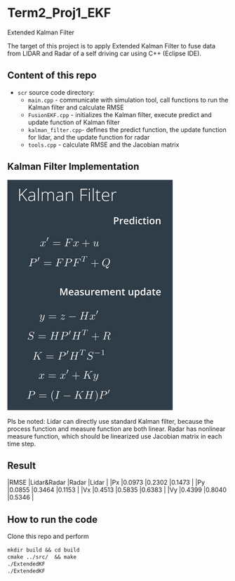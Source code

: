 # Term2_Proj1_EKF
Extended Kalman Filter

The target of this project is to apply Extended Kalman Filter to fuse data from LIDAR and Radar of a self driving car using C++ (Eclipse IDE).

## Content of this repo
- `scr` source code directory:
  - `main.cpp` - communicate with simulation tool, call functions to run the Kalman filter and calculate RMSE
  - `FusionEKF.cpp` - initializes the Kalman filter, execute predict and update function of Kalman filter
  - `kalman_filter.cpp`- defines the predict function, the update function for lidar, and the update function for radar
  - `tools.cpp` - calculate RMSE and the Jacobian matrix

## Kalman Filter Implementation
![Kalman Filter](KF.png)

Pls be noted:
Lidar can directly use standard Kalman filter, because the process function and measure function are both linear.
Radar has nonlinear measure function, which should be linearized use Jacobian matrix in each time step.

## Result


|RMSE |Lidar&Radar  |Radar      |Lidar  |
|Px   |0.0973       |0.2302     |0.1473 |
|Py   |0.0855       |0.3464     |0.1153 |
|Vx   |0.4513       |0.5835     |0.6383 |
|Vy   |0.4399       |0.8040     |0.5346 |


## How to run the code
Clone this repo and perform
```
mkdir build && cd build
cmake ../src/  && make
./ExtendedKF 
./ExtendedKF 
```



